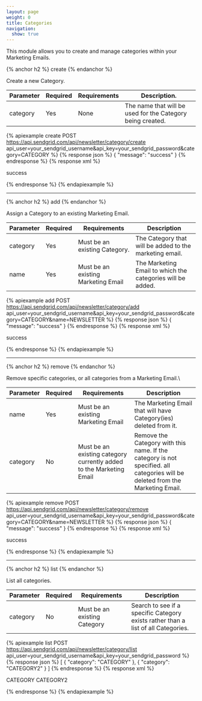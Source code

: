 ```yaml
---
layout: page
weight: 0
title: Categories
navigation:
  show: true
---
```


This module allows you to create and manage categories within your Marketing Emails.

{% anchor h2 %}
create 
{% endanchor %}

Create a new Category.

<table class="table table-bordered table-striped">
   <thead>
      <tr>
         <th>Parameter</th>
         <th>Required</th>
         <th>Requirements</th>
         <th>Description.</th>
      </tr>
   </thead>
   <tbody>
      <tr>
         <td>category</td>
         <td>Yes</td>
         <td>None</td>
         <td>The name that will be used for the Category being created.</td>
      </tr>
   </tbody>
</table>

{% apiexample create POST https://api.sendgrid.com/api/newsletter/category/create api_user=your_sendgrid_username&api_key=your_sendgrid_password&category=CATEGORY %}
  {% response json %}
{
  "message": "success"
}
  {% endresponse %}
  {% response xml %}
<?xml version="1.0" encoding="ISO-8859-1"?>

<result>
   <message>success</message>
</result>

  {% endresponse %}
{% endapiexample %}

* * * * *

{% anchor h2 %}
add 
{% endanchor %}

Assign a Category to an existing Marketing Email.

<table class="table table-bordered table-striped">
   <thead>
      <tr>
         <th>Parameter</th>
         <th>Required</th>
         <th>Requirements</th>
         <th>Description</th>
      </tr>
   </thead>
   <tbody>
      <tr>
         <td>category</td>
         <td>Yes</td>
         <td>Must be an existing Category.</td>
         <td>The Category that will be added to the marketing email.</td>
      </tr>
      <tr>
         <td>name</td>
         <td>Yes</td>
         <td>Must be an existing Marketing Email</td>
         <td>The Marketing Email to which the categories will be added.</td>
      </tr>
   </tbody>
</table>

{% apiexample add POST https://api.sendgrid.com/api/newsletter/category/add api_user=your_sendgrid_username&api_key=your_sendgrid_password&category=CATEGORY&name=NEWSLETTER %}
  {% response json %}
{
  "message": "success"
}
  {% endresponse %}
  {% response xml %}
<?xml version="1.0" encoding="ISO-8859-1"?>

<result>
   <message>success</message>
</result>

  {% endresponse %}
{% endapiexample %}

* * * * *

{% anchor h2 %}
remove 
{% endanchor %}

Remove specific categories, or all categories from a Marketing Email.\\

<table class="table table-bordered table-striped">
   <thead>
      <tr>
         <th>Parameter</th>
         <th>Required</th>
         <th>Requirements</th>
         <th>Description</th>
      </tr>
   </thead>
   <tbody>
      <tr>
         <td>name</td>
         <td>Yes</td>
         <td>Must be an existing Marketing Email</td>
         <td>The Marketing Email that will have Category(ies) deleted from it.</td>
      </tr>
      <tr>
         <td>category</td>
         <td>No</td>
         <td>Must be an existing category currently added to the Marketing Email</td>
         <td>Remove the Category with this name. If the category is not specified. all categories will be deleted from the Marketing Email.</td>
      </tr>
   </tbody>
</table>

{% apiexample remove POST https://api.sendgrid.com/api/newsletter/category/remove api_user=your_sendgrid_username&api_key=your_sendgrid_password&category=CATEGORY&name=NEWSLETTER %}
  {% response json %}
{
  "message": "success"
}
  {% endresponse %}
  {% response xml %}
<?xml version="1.0" encoding="ISO-8859-1"?>

<result>
   <message>success</message>
</result>

  {% endresponse %}
{% endapiexample %}

* * * * *

{% anchor h2 %}
list 
{% endanchor %}

List all categories.

<table class="table table-bordered table-striped">
   <thead>
      <tr>
         <th>Parameter</th>
         <th>Required</th>
         <th>Requirements</th>
         <th>Description</th>
      </tr>
   </thead>
   <tbody>
      <tr>
         <td>category</td>
         <td>No</td>
         <td>Must be an existing Category</td>
         <td>Search to see if a specific Category exists rather than a list of all Categories.</td>
      </tr>
   </tbody>
</table>

{% apiexample list POST https://api.sendgrid.com/api/newsletter/category/list api_user=your_sendgrid_username&api_key=your_sendgrid_password %}
  {% response json %}
[
  {
    "category": "CATEGORY"
  },
  {
    "category": "CATEGORY2"
  }
]
  {% endresponse %}
  {% response xml %}
<?xml version="1.0" encoding="ISO-8859-1"?>

<categories>
   <category>
      <category>CATEGORY</category>
   </category>
   <category>
      <category>CATEGORY2</category>
   </category>
</categories>

  {% endresponse %}
{% endapiexample %}
